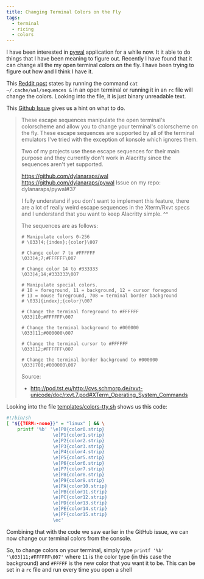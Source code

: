 ```yaml
---
title: Changing Terminal Colors on the Fly
tags:
  - terminal
  - ricing
  - colors
---
```


I have been interested in [pywal](https://github.com/dylanaraps/pywal) application for a while now. It it able to do things that I have been meaning to figure out. Recently I have found that it can change all the my open terminal colors on the fly. I have been trying to figure out how and I think I have it. 

This [Reddit post](https://www.reddit.com/r/unixporn/comments/d9ai9k/alacritty_and_pywal/f1gjfz1?utm_source=share&utm_medium=web2x&context=3) states by running the command `cat ~/.cache/wal/sequences &` in an open terminal or running it in an `rc` file will change the colors. Looking into the file, it is just binary unreadable text.

This [Github Issue](https://github.com/alacritty/alacritty/issues/656) gives us a hint on what to do.


> These escape sequences manipulate the open terminal's colorscheme and allow you to change your terminal's colorscheme on the fly. These escape sequences are supported by all of the terminal emulators I've tried with the exception of konsole which ignores them.
> 
> Two of my projects use these escape sequences for their main purpose and they currently don't work in Alacritty since the sequences aren't yet supported.
> 
> https://github.com/dylanaraps/wal
> https://github.com/dylanaraps/pywal
> Issue on my repo: dylanaraps/pywal#37
> 
> I fully understand if you don't want to implement this feature, there are a lot of really weird escape sequences in the Xterm/Rxvt specs and I understand that you want to keep Alacritty simple. ^^
> 
> The sequences are as follows:
> 
> ```shell
> # Manipulate colors 0-256
> # \033]4;{index};{color}\007
> 
> # Change color 7 to #FFFFFF
> \033]4;7;#FFFFFF\007
> 
> # Change color 14 to #333333
> \033]4;14;#333333\007
> 
> # Manipulate special colors.
> # 10 = foreground, 11 = background, 12 = cursor foregound
> # 13 = mouse foreground, 708 = terminal border background
> # \033]{index};{color}\007
> 
> # Change the terminal foreground to #FFFFFF
> \033]10;#FFFFFF\007
> 
> # Change the terminal background to #000000
> \033]11;#000000\007
> 
> # Change the terminal cursor to #FFFFFF
> \033]12;#FFFFFF\007
> 
> # Change the terminal border background to #000000
> \033]708;#000000\007
> 
> ```
> Source:
>
>  - http://pod.tst.eu/http://cvs.schmorp.de/rxvt-unicode/doc/rxvt.7.pod#XTerm_Operating_System_Commands

Looking into the file [templates/colors-tty.sh](https://github.com/dylanaraps/pywal/blob/master/pywal/templates/colors-tty.sh) shows us this code:

```bash
#!/bin/sh
[ "${{TERM:-none}}" = "linux" ] && \
    printf '%b' '\e]P0{color0.strip}
                 \e]P1{color1.strip}
                 \e]P2{color2.strip}
                 \e]P3{color3.strip}
                 \e]P4{color4.strip}
                 \e]P5{color5.strip}
                 \e]P6{color6.strip}
                 \e]P7{color7.strip}
                 \e]P8{color8.strip}
                 \e]P9{color9.strip}
                 \e]PA{color10.strip}
                 \e]PB{color11.strip}
                 \e]PC{color12.strip}
                 \e]PD{color13.strip}
                 \e]PE{color14.strip}
                 \e]PF{color15.strip}
                 \ec'
```

Combining that with the code we saw earlier in the GitHub issue, we can now change our terminal colors from the console.

So, to change colors on your terminal, simply type `printf '%b' '\033]11;#FFFFFF\007'` where `11` is the color type (in this case the background) and `#FFFFF` is the new color that you want it to be. This can be set in a `rc` file and run every time you open a shell